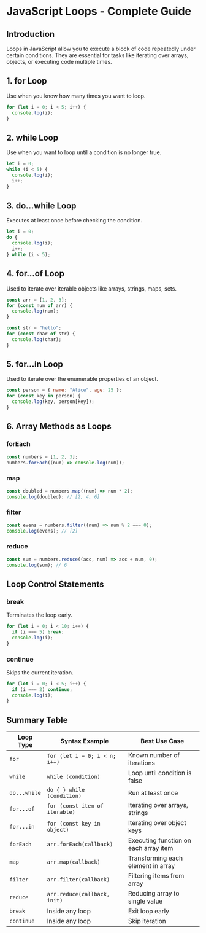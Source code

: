 # JavaScript Loops - Complete Guide

## Introduction

Loops in JavaScript allow you to execute a block of code repeatedly under certain conditions. They are essential for tasks like iterating over arrays, objects, or executing code multiple times.

## 1. for Loop

Use when you know how many times you want to loop.

```js
for (let i = 0; i < 5; i++) {
  console.log(i);
}
```

## 2. while Loop

Use when you want to loop until a condition is no longer true.

```js
let i = 0;
while (i < 5) {
  console.log(i);
  i++;
}
```

## 3. do...while Loop

Executes at least once before checking the condition.

```js
let i = 0;
do {
  console.log(i);
  i++;
} while (i < 5);
```

## 4. for...of Loop

Used to iterate over iterable objects like arrays, strings, maps, sets.

```js
const arr = [1, 2, 3];
for (const num of arr) {
  console.log(num);
}

const str = "hello";
for (const char of str) {
  console.log(char);
}
```

## 5. for...in Loop

Used to iterate over the enumerable properties of an object.

```js
const person = { name: "Alice", age: 25 };
for (const key in person) {
  console.log(key, person[key]);
}
```

## 6. Array Methods as Loops

### forEach

```js
const numbers = [1, 2, 3];
numbers.forEach((num) => console.log(num));
```

### map

```js
const doubled = numbers.map((num) => num * 2);
console.log(doubled); // [2, 4, 6]
```

### filter

```js
const evens = numbers.filter((num) => num % 2 === 0);
console.log(evens); // [2]
```

### reduce

```js
const sum = numbers.reduce((acc, num) => acc + num, 0);
console.log(sum); // 6
```

## Loop Control Statements

### break

Terminates the loop early.

```js
for (let i = 0; i < 10; i++) {
  if (i === 5) break;
  console.log(i);
}
```

### continue

Skips the current iteration.

```js
for (let i = 0; i < 5; i++) {
  if (i === 2) continue;
  console.log(i);
}
```

## Summary Table

| Loop Type    | Syntax Example                 | Best Use Case                         |
| ------------ | ------------------------------ | ------------------------------------- |
| `for`        | `for (let i = 0; i < n; i++)`  | Known number of iterations            |
| `while`      | `while (condition)`            | Loop until condition is false         |
| `do...while` | `do { } while (condition)`     | Run at least once                     |
| `for...of`   | `for (const item of iterable)` | Iterating over arrays, strings        |
| `for...in`   | `for (const key in object)`    | Iterating over object keys            |
| `forEach`    | `arr.forEach(callback)`        | Executing function on each array item |
| `map`        | `arr.map(callback)`            | Transforming each element in array    |
| `filter`     | `arr.filter(callback)`         | Filtering items from array            |
| `reduce`     | `arr.reduce(callback, init)`   | Reducing array to single value        |
| `break`      | Inside any loop                | Exit loop early                       |
| `continue`   | Inside any loop                | Skip iteration                        |
